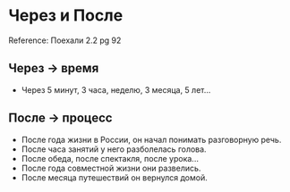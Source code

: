 # Через и После

Reference: Поехали 2.2 pg 92

## Через → время
- Через 5 минут, 3 часа, неделю, 3 месяца, 5 лет...
  
## После → процесс
- После года жизни в России, он начал понимать разговорную речь.
- После часа занятий у него разболелась голова.
- После обеда, после спектакля, после урока...
- После года совместной жизни они развелись.
- После месяца путешествий он вернулся домой.

